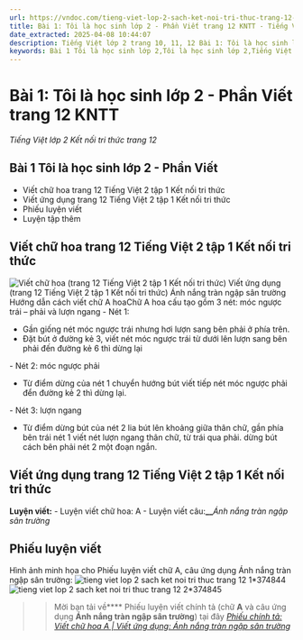 ```yaml
---
url: https://vndoc.com/tieng-viet-lop-2-sach-ket-noi-tri-thuc-trang-12-233170
title: Bài 1: Tôi là học sinh lớp 2 - Phần Viết trang 12 KNTT - Tiếng Việt lớp 2 Kết nối tri thức trang 12 - VnDoc.com
date_extracted: 2025-04-08 10:44:07
description: Tiếng Việt lớp 2 trang 10, 11, 12 Bài 1: Tôi là học sinh lớp 2 - Phần Viết được biên soạn nhằm giúp các em HS đạt kết quả tốt trong quá trình làm bài tập và học tập môn Tiếng Việt lớp 2.
keywords: Bài 1 Tôi là học sinh lớp 2,Tôi là học sinh lớp 2,Tiếng Việt lớp 2 Bài 1 Tôi là học sinh lớp 2,Bài 1 Tôi là học sinh lớp 2 trang 10,Tôi là học sinh lớp 2 trang 10,Đọc bài Tôi là học sinh lớp 2,Tiếng Việt lớp 2 Bài 1 Tôi là học sinh lớp 2 trang 10,tiếng việt lớp 2 kết nối tri thức,tiếng việt lớp 2 kntt,tiếng việt lớp 2,sách tiếng việt lớp 2,bài tập tiếng việt lớp 2,tiếng việt lớp 2 tập 1,tiếng việt 2,vở bài tập tiếng việt,vở bài tập tiếng việt lớp 2,giải bài tập tiếng việt lớp 2
---
```


# Bài 1: Tôi là học sinh lớp 2 - Phần Viết trang 12 KNTT
 _Tiếng Việt lớp 2 Kết nối tri thức trang 12_
## Bài 1 Tôi là học sinh lớp 2 - Phần Viết
  * Viết chữ hoa trang 12 Tiếng Việt 2 tập 1 Kết nối tri thức
  * Viết ứng dụng trang 12 Tiếng Việt 2 tập 1 Kết nối tri thức
  * Phiếu luyện viết
  * Luyện tập thêm 

## **Viết chữ hoa trang 12 Tiếng Việt 2 tập 1 Kết nối tri thức**
![Viết chữ hoa \(trang 12 Tiếng Việt 2 tập 1 Kết nối tri thức\)  Viết ứng dụng \(trang 12 Tiếng Việt 2 tập 1 Kết nối tri thức\)  Ánh nắng tràn ngập sân trường](https://i.vdoc.vn/data/image/2021/05/26/tieng-viet-lop-2-sach-ket-noi-tri-thuc-trang-12-1.jpg)
Hướng dẫn cách viết chữ A hoaChữ A hoa cấu tạo gồm 3 nét: móc ngược trái – phải và lượn ngang
\- Nét 1:
  * Gần giống nét móc ngược trái nhưng hơi lượn sang bên phải ở phía trên.
  * Đặt bút ở đường kẻ 3, viết nét móc ngược trái từ dưới lên lượn sang bên phải đến đường kẻ 6 thì dừng lại

\- Nét 2: móc ngược phải
  * Từ điểm dừng của nét 1 chuyển hướng bút viết tiếp nét móc ngược phải đển đường kẻ 2 thì dừng lại.

\- Nét 3: lượn ngang
  * Từ điểm dừng bút của nét 2 lia bút lên khoảng giữa thân chữ, gần phía bên trái nét 1 viết nét lượn ngang thân chữ, từ trái qua phải. dừng bút cách bên phải nét 2 một đoạn ngắn.

## Viết ứng dụng trang 12 Tiếng Việt 2 tập 1 Kết nối tri thức
**Luyện viết:**
\- Luyện viết chữ hoa: A
\- Luyện viết câu:**__**_Ánh nắng tràn ngập sân trường_
## **Phiếu luyện viết**
Hình ảnh minh họa cho Phiếu luyện viết chữ A, câu ứng dụng Ánh nắng tràn ngập sân trường:
![tieng viet lop 2 sach ket noi tri thuc trang 12 1*374844](https://i.vdoc.vn/data/image/2022/08/09/tieng-viet-lop-2-sach-ket-noi-tri-thuc-trang-12-1.jpg)![tieng viet lop 2 sach ket noi tri thuc trang 12 2*374845](https://i.vdoc.vn/data/image/2022/08/09/tieng-viet-lop-2-sach-ket-noi-tri-thuc-trang-12-2.jpg)
>> Mời bạn tải về**** Phiếu luyện viết chính tả \(chữ **A** và câu ứng dụng **Ánh nắng tràn ngập sân trường**\) tại đây _[Phiếu chính tả: Viết chữ hoa A | Viết ứng dụng: Ánh nắng tràn ngập sân trường](<https://vndoc.com/viet-chu-hoa-a-viet-ung-dung-anh-nang-tran-ngap-san-truong-274815>)_
